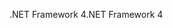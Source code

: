 <span data-ttu-id="43fa6-101">.NET Framework 4</span><span class="sxs-lookup"><span data-stu-id="43fa6-101">.NET Framework 4</span></span>